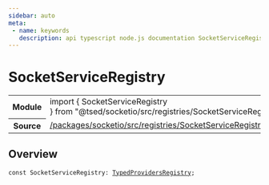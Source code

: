 ```yaml
---
sidebar: auto
meta:
 - name: keywords
   description: api typescript node.js documentation SocketServiceRegistry const
---
```

# SocketServiceRegistry <Badge text="Constant" type="const"/>
<!-- Summary -->
<section class="symbol-info"><table class="is-full-width"><tbody><tr><th>Module</th><td><div class="lang-typescript"><span class="token keyword">import</span> { SocketServiceRegistry }&nbsp;<span class="token keyword">from</span>&nbsp;<span class="token string">"@tsed/socketio/src/registries/SocketServiceRegistry"</span></div></td></tr><tr><th>Source</th><td><a href="https://github.com/Romakita/ts-express-decorators/blob/v4.33.0/packages/socketio/src/registries/SocketServiceRegistry.ts#L0-L0">/packages/socketio/src/registries/SocketServiceRegistry.ts</a></td></tr></tbody></table></section>

<!-- Overview -->
## Overview


<pre><code class="typescript-lang "><span class="token keyword">const</span> SocketServiceRegistry<span class="token punctuation">:</span> <a href="/api/di/interfaces/TypedProvidersRegistry.html"><span class="token">TypedProvidersRegistry</span></a><span class="token punctuation">;</span></code></pre>